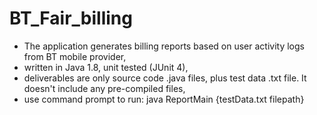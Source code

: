 # BT_Fair_billing

<ul>
 <li>The application generates billing reports based on user activity logs from BT mobile provider, </li> 
 <li> written in Java 1.8, unit tested (JUnit 4),</li>
<li> deliverables are only source code .java files, plus test data .txt file. It doesn't include any pre-compiled files,</li>
<li> use command prompt to run: java ReportMain {testData.txt filepath} </li> 
</ul>
